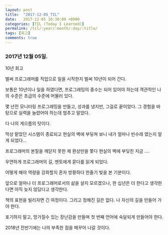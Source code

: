 ```yaml
---
layout: post
title:  "2017-12-05_TIL"
date:   2017-12-05 10:30:00 +0900
categories: [TIL (Today I Learned)]
permalink: /til/:year/:month/:day/:title/
tags: [회고]    
comments: true
---
```

### 2017년 12월 05일.  

10년 회고

벌써 프로그래머를 직업으로 일을 시작한지 벌써 10년이 되어 간다.  

보통은 10년이나 일을 하였다면, 프로그래밍의 중수는 되어 있어야 하는데 객관적인 나의 수준은 초급의 수준에 머물러 있다.  

몇 년전 모니터링 프로그래밍을 만들고, 성과를 냈지만, 그걸로 끝이었다. 그 경험을 바탕으로 실력을 늘렸어야 하는데  멈추고 말았다.   

다 나의 게으름의 탓이다.    

막상 맡았던 시스템이 종료되고 현실의 벽에 부딯쳐 보니 내가 얼마나 빈수레 였는지 알게 되었다...    

프로그래머의 본질을 깨닫지 못한 채 환상만을 쫓다 현실의 벽에 부딪친 지금 ....    

우연하게 프로그래머의 길, 멘토에게 묻다를 읽게 되었다.   

어떻게 해야 역량을 강화할지 혼자 방황하다 한줄기 빛을 본 기분이다.   

앞으로 얼마나 더 프로그래머로서의 삶을 살지 모르겠으나, 한 십년은 더 한다고 생각한다면 아직 늦지 않닸다고 생각한다.   

책의 표현을 빌리자면 긴 여정이다. 그리고 정해진 길은 없다. 나 자신의 길을 만들어 가야 한다.    

포기하지 말고, 망가질수 있는 장난감을 만들며 첫 번째 언어에 숙달되게 만들어야 한다.   

2018년 전반기에는 나의 부족한 점을 메꾸어 나갈 것이다.   
